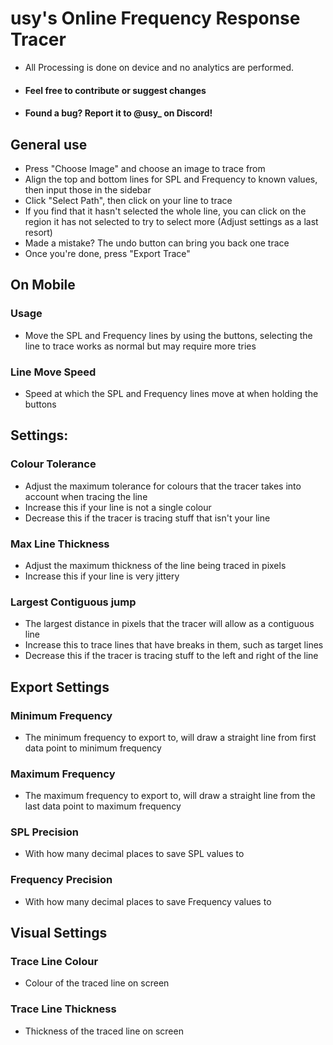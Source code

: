 # usy's Online Frequency Response Tracer

- All Processing is done on device and no analytics are performed. 
- #### Feel free to contribute or suggest changes
- #### Found a bug? Report it to @usy_ on Discord!

## General use
- Press "Choose Image" and choose an image to trace from
- Align the top and bottom lines for SPL and Frequency to known values, then input those in the sidebar
- Click "Select Path", then click on your line to trace
- If you find that it hasn't selected the whole line, you can click on the region it has not selected to try to select more (Adjust settings as a last resort)
- Made a mistake? The undo button can bring you back one trace
- Once you're done, press "Export Trace"

## On Mobile
### Usage
- Move the SPL and Frequency lines by using the buttons, selecting the line to trace works as normal but may require more tries
### Line Move Speed
- Speed at which the SPL and Frequency lines move at when holding the buttons

## Settings:
### Colour Tolerance
- Adjust the maximum tolerance for colours that the tracer takes into account when tracing the line
- Increase this if your line is not a single colour
- Decrease this if the tracer is tracing stuff that isn't your line
### Max Line Thickness
- Adjust the maximum thickness of the line being traced in pixels
- Increase this if your line is very jittery
### Largest Contiguous jump
- The largest distance in pixels that the tracer will allow as a contiguous line
- Increase this to trace lines that have breaks in them, such as target lines
- Decrease this if the tracer is tracing stuff to the left and right of the line

## Export Settings
### Minimum Frequency
- The minimum frequency to export to, will draw a straight line from first data point to minimum frequency
### Maximum Frequency
- The maximum frequency to export to, will draw a straight line from the last data point to maximum frequency
### SPL Precision
- With how many decimal places to save SPL values to
### Frequency Precision
- With how many decimal places to save Frequency values to

## Visual Settings
### Trace Line Colour
- Colour of the traced line on screen
### Trace Line Thickness
- Thickness of the traced line on screen
